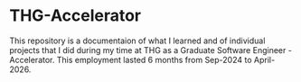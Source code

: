 # THG-Accelerator

This repository is a documentaion of what I learned and of individual projects that I did during my time at THG as a Graduate Software Engineer - Accelerator.
This employment lasted 6 months from Sep-2024 to April-2026.

